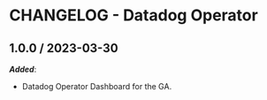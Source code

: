 # CHANGELOG - Datadog Operator

## 1.0.0 / 2023-03-30

***Added***:

* Datadog Operator Dashboard for the GA.

